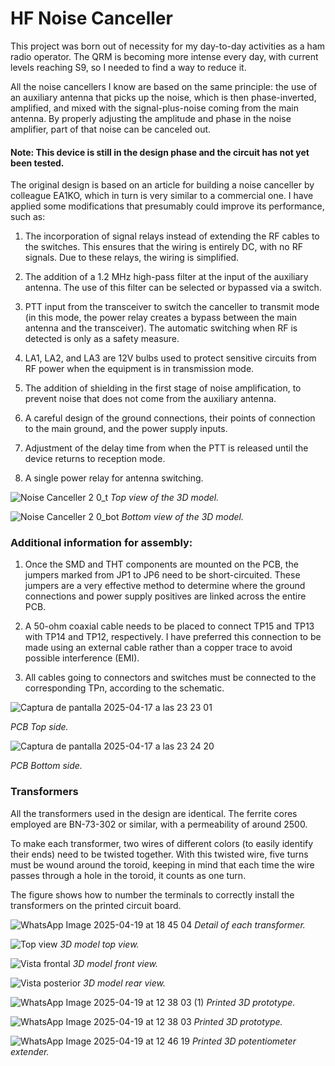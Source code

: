 # HF Noise Canceller

This project was born out of necessity for my day-to-day activities as a ham radio operator. The QRM is becoming more intense every day, with current levels reaching S9, so I needed to find a way to reduce it.  

All the noise cancellers I know are based on the same principle: the use of an auxiliary antenna that picks up the noise, which is then phase-inverted, amplified, and mixed with the signal-plus-noise coming from the main antenna. By properly adjusting the amplitude and phase in the noise amplifier, part of that noise can be canceled out.

#### Note: This device is still in the design phase and the circuit has not yet been tested.

The original design is based on an article for building a noise canceller by colleague EA1KO, which in turn is very similar to a commercial one. I have applied some modifications that presumably could improve its performance, such as:

1. The incorporation of signal relays instead of extending the RF cables to the switches. This ensures that the wiring is entirely DC, with no RF signals. Due to these relays, the wiring is simplified.

2. The addition of a 1.2 MHz high-pass filter at the input of the auxiliary antenna. The use of this filter can be selected or bypassed via a switch.

3. PTT input from the transceiver to switch the canceller to transmit mode (in this mode, the power relay creates a bypass between the main antenna and the transceiver). The automatic switching when RF is detected is only as a safety measure.

4. LA1, LA2, and LA3 are 12V bulbs used to protect sensitive circuits from RF power when the equipment is in transmission mode.

5. The addition of shielding in the first stage of noise amplification, to prevent noise that does not come from the auxiliary antenna.

6. A careful design of the ground connections, their points of connection to the main ground, and the power supply inputs.

7. Adjustment of the delay time from when the PTT is released until the device returns to reception mode.

8. A single power relay for antenna switching.


![Noise Canceller 2 0_t](https://github.com/user-attachments/assets/b486abe7-adf7-47c5-9f1a-07e7165e1199)
_Top view of the 3D model._

![Noise Canceller 2 0_bot](https://github.com/user-attachments/assets/756db7bb-3946-4b37-99b8-ee39da5b0230)
_Bottom view of the 3D model._

### Additional information for assembly:  

1. Once the SMD and THT components are mounted on the PCB, the jumpers marked from JP1 to JP6 need to be short-circuited. These jumpers are a very effective method to determine where the ground connections and power supply positives are linked across the entire PCB.

2. A 50-ohm coaxial cable needs to be placed to connect TP15 and TP13 with TP14 and TP12, respectively. I have preferred this connection to be made using an external cable rather than a copper trace to avoid possible interference (EMI).

3. All cables going to connectors and switches must be connected to the corresponding TPn, according to the schematic.


![Captura de pantalla 2025-04-17 a las 23 23 01](https://github.com/user-attachments/assets/1a49ffe5-d395-461c-a5b6-a19b20405de1)

_PCB Top side._

![Captura de pantalla 2025-04-17 a las 23 24 20](https://github.com/user-attachments/assets/e434a091-9910-40a2-8e50-645857a5ab62)

_PCB Bottom side._

### Transformers
All the transformers used in the design are identical. The ferrite cores employed are BN-73-302 or similar, with a permeability of around 2500.

To make each transformer, two wires of different colors (to easily identify their ends) need to be twisted together. With this twisted wire, five turns must be wound around the toroid, keeping in mind that each time the wire passes through a hole in the toroid, it counts as one turn. 

The figure shows how to number the terminals to correctly install the transformers on the printed circuit board.

![WhatsApp Image 2025-04-19 at 18 45 04](https://github.com/user-attachments/assets/e37ef704-57c1-4b17-8f37-3a4fe8dd0ff3)
_Detail of each transformer._



![Top view](https://github.com/user-attachments/assets/2d5949b0-e422-4094-8667-19631c2b7dad)
_3D model top view._

![Vista frontal](https://github.com/user-attachments/assets/c245ac68-4a6e-4d55-a854-13174ce48cfc)
_3D model front view._

![Vista posterior](https://github.com/user-attachments/assets/3474e85c-5287-4a3d-beca-17526e29907a)
_3D model rear view._

![WhatsApp Image 2025-04-19 at 12 38 03 (1)](https://github.com/user-attachments/assets/429607b1-1403-4ede-8dad-e9d45be53317)
_Printed 3D prototype._

![WhatsApp Image 2025-04-19 at 12 38 03](https://github.com/user-attachments/assets/da657c5f-2422-41de-9493-b453be430c18)
_Printed 3D prototype._

![WhatsApp Image 2025-04-19 at 12 46 19](https://github.com/user-attachments/assets/e1356482-de30-4050-a8a0-3755f47c0f55)
_Printed 3D potentiometer extender._

